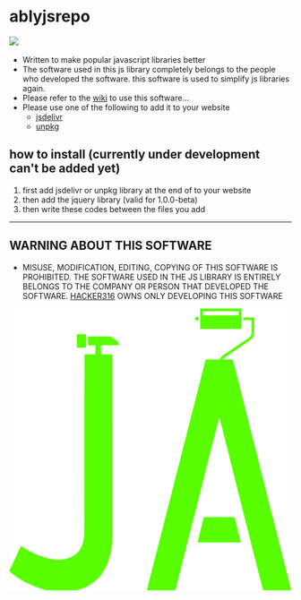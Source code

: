 # ablyjsrepo
[![](https://data.jsdelivr.com/v1/package/gh/HACKERA316/ablyjsrepo/badge?style=rounded)](https://www.jsdelivr.com/package/gh/HACKERA316/ablyjsrepo)
- Written to make popular javascript libraries better
- The software used in this js library completely belongs to the people who developed the software. this software is used to simplify js libraries again.
- Please refer to the [wiki](https://github.com/HACKERA316/ablyjsrepo/wiki) to use this software...
- Please use one of the following to add it to your website
     - [jsdelivr](https://cdn.jsdelivr.net/gh/HACKERA316/ablyjsrepo@latest/)
     - [unpkg](unpkg.com/:package@:version/:file)

## how to install (currently under development can't be added yet)
   1. first add jsdelivr or unpkg library at the end of </body></body> to your website
   2. then add the jquery library (valid for 1.0.0-beta)
   3. then write these codes between the <script></script> files you add

----

## WARNING ABOUT THIS SOFTWARE
- MISUSE, MODIFICATION, EDITING, COPYING OF THIS SOFTWARE IS PROHIBITED. THE SOFTWARE USED IN THE JS LIBRARY IS ENTIRELY BELONGS TO THE COMPANY OR PERSON THAT DEVELOPED THE SOFTWARE. [HACKER316](https://github.com/HACKERA316) OWNS ONLY DEVELOPING THIS SOFTWARE

![demo logo](img/6082eedb69c14c52b5af1775d8efa2ae.svg)
